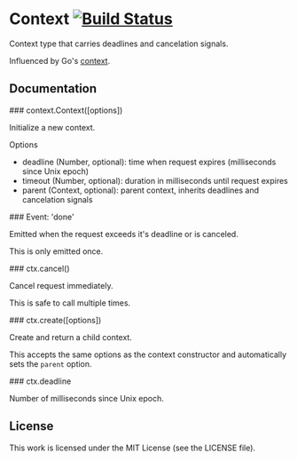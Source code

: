 # Context [![Build Status](https://travis-ci.org/silas/node-context.png?branch=master)](https://travis-ci.org/silas/node-context)

Context type that carries deadlines and cancelation signals.

Influenced by Go's [context](https://golang.org/x/net/context).

## Documentation

<a name="context"/>
### context.Context([options])

Initialize a new context.

Options

 * deadline (Number, optional): time when request expires (milliseconds since Unix epoch)
 * timeout (Number, optional): duration in milliseconds until request expires
 * parent (Context, optional): parent context, inherits deadlines and cancelation signals

<a name="context-event-done"/>
### Event: 'done'

Emitted when the request exceeds it's deadline or is canceled.

This is only emitted once.

<a name="context-cancel"/>
### ctx.cancel()

Cancel request immediately.

This is safe to call multiple times.

<a name="context-create"/>
### ctx.create([options])

Create and return a child context.

This accepts the same options as the context constructor and automatically sets the `parent` option.

<a name="context-deadline"/>
### ctx.deadline

Number of milliseconds since Unix epoch.

## License

This work is licensed under the MIT License (see the LICENSE file).
